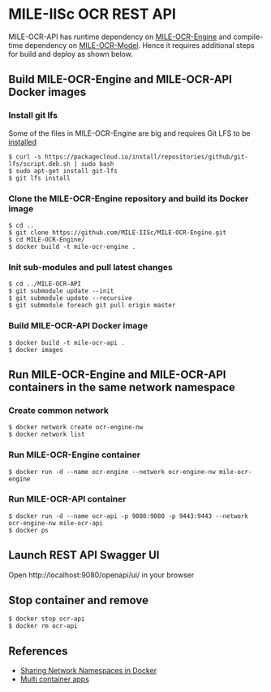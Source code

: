 # MILE-IISc OCR REST API

MILE-OCR-API has runtime dependency on [MILE-OCR-Engine](https://github.com/MILE-IISc/MILE-OCR-Engine.git) and compile-time dependency on [MILE-OCR-Model](https://github.com/MILE-IISc/MILE-OCR-Model.git). Hence it requires additional steps for build and deploy as shown below.

## Build MILE-OCR-Engine and MILE-OCR-API Docker images

### Install git lfs
Some of the files in MILE-OCR-Engine are big and requires Git LFS to be [installed](https://github.com/git-lfs/git-lfs/wiki/Installation)
```
$ curl -s https://packagecloud.io/install/repositories/github/git-lfs/script.deb.sh | sudo bash
$ sudo apt-get install git-lfs
$ git lfs install
```

### Clone the MILE-OCR-Engine repository and build its Docker image
```
$ cd ..
$ git clone https://github.com/MILE-IISc/MILE-OCR-Engine.git
$ cd MILE-OCR-Engine/
$ docker build -t mile-ocr-engine .
```

### Init sub-modules and pull latest changes
```
$ cd ../MILE-OCR-API
$ git submodule update --init
$ git submodule update --recursive
$ git submodule foreach git pull origin master
```

### Build MILE-OCR-API Docker image
```
$ docker build -t mile-ocr-api .
$ docker images
```

## Run MILE-OCR-Engine and MILE-OCR-API containers in the same network namespace

### Create common network
```
$ docker network create ocr-engine-nw
$ docker network list
```

### Run MILE-OCR-Engine container
```
$ docker run -d --name ocr-engine --network ocr-engine-nw mile-ocr-engine
```

### Run MILE-OCR-API container
```
$ docker run -d --name ocr-api -p 9080:9080 -p 9443:9443 --network ocr-engine-nw mile-ocr-api
$ docker ps
```

## Launch REST API Swagger UI

Open http://localhost:9080/openapi/ui/ in your browser


## Stop container and remove
```
$ docker stop ocr-api
$ docker rm ocr-api
```

## References
* [Sharing Network Namespaces in Docker](https://blog.mikesir87.io/2019/03/sharing-network-namespaces-in-docker/)
* [Multi container apps](https://docs.docker.com/get-started/07_multi_container/)
